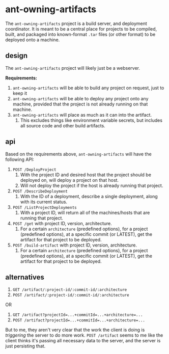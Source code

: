 # ant-owning-artifacts

The `ant-owning-artifacts` project is a build server, and deployment
coordinator. It is meant to be a central place for projects to be compiled,
built, and packaged into known-format `.tar` files (or other format) to be
deployed onto a machine.

## design

The `ant-owning-artifacts` project will likely just be a webserver.

**Requirements:**

1. `ant-owning-artifacts` will be able to build any project on request, just to
   keep it
1. `ant-owning-artifacts` will be able to deploy any project onto any machine,
   provided that the project is not already running on that machine.
1. `ant-owning-artifacts` will place as much as it can into the artifact.
   1. This excludes things like environment variable secrets, but includes all
      source code and other build artifacts.

## api

Based on the requirements above, `ant-owning-artifacts` will have the following
API:

1. `POST /DeployProject`
   1. With the project ID and desired host that the project should be deployed
      on, will deploy a project on that host.
   1. Will not deploy the project if the host is already running that project.
1. `POST /DescribeDeployment`
   1. With the ID of a deployment, describe a single deployment, along with its
      current status.
1. `POST /ListProjectDeployments`
   1. With a project ID, will return all of the machines/hosts that are running
      that project.
1. `POST /get` with project ID, version, architecture.
   1. For a certain `architecture` (predefined options), for a project
      (predefined options), at a specific commit (or LATEST), get the artifact
      for that project to be deployed.
1. `POST /build-artifact` with project ID, version, architecture.
   1. For a certain `architecture` (predefined options), for a project
      (predefined options), at a specific commit (or LATEST), get the artifact
      for that project to be deployed.

## alternatives

1. `GET /artifact/:project-id/:commit-id/:architecture`
1. `POST /artifact/:project-id/:commit-id/:architecture`

OR

1. `GET /artifact?projectId=...+commitId=...+architecture=...`
1. `POST /artifact?projectId=...+commitId=...+architecture=...`

But to me, they aren't very clear that the work the client is doing is
_triggering_ the server to do more work. `POST /artifact` seems to me like the
client thinks it's passing all necessary data to the server, and the server is
just persisting that.
